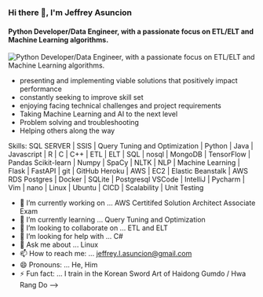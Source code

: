 ### Hi there 👋,  I'm Jeffrey Asuncion
#### Python Developer/Data Engineer, with a passionate focus on ETL/ELT and Machine Learning algorithms.
![Python Developer/Data Engineer, with a passionate focus on ETL/ELT and Machine Learning algorithms.](https://JeffreyAsuncion.github.io/img/Python-Code-Image-696x464.jpg)

* presenting and implementing viable solutions that positively impact performance
* constantly seeking to improve skill set
* enjoying facing technical challenges and project requirements
* Taking Machine Learning and AI to the next level
* Problem solving and troubleshooting
* Helping others along the way

Skills: SQL SERVER | SSIS | Query Tuning and Optimization | Python | Java | Javascript |  R |  C |  C++ | ETL | ELT |  SQL | nosql |  MongoDB | TensorFlow | Pandas  Scikit-learn | Numpy | SpaCy |  NLTK |  NLP | Machine Learning | Flask | FastAPI | git | GitHub Heroku | AWS | EC2 | Elastic Beanstalk | AWS RDS Postgres | Docker |   SQLite | Postgresql VSCode | IntelliJ | Pycharm | Vim | nano | Linux | Ubuntu |  CICD | Scalability |  Unit Testing



- 🔭 I’m currently working on ... AWS Certitifed Solution Architect Associate Exam
- 🌱 I’m currently learning ... Query Tuning and Optimization
- 👯 I’m looking to collaborate on ... ETL and ELT
- 🤔 I’m looking for help with ... C#
- 💬 Ask me about ... Linux
- 📫 How to reach me: ... jeffrey.l.asuncion@gmail.com
- 😄 Pronouns: ... He, Him
- ⚡ Fun fact: ... I train in the Korean Sword Art of Haidong Gumdo / Hwa Rang Do
-->
